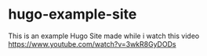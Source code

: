 # hugo-example-site
This is an example Hugo Site made while i watch this video https://www.youtube.com/watch?v=3wkR8GyDODs
